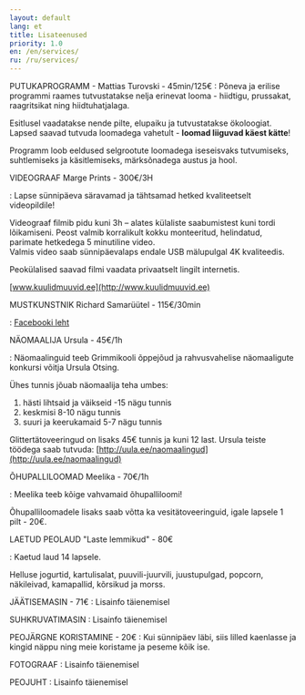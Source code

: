 ```yaml
---
layout: default
lang: et
title: Lisateenused
priority: 1.0
en: /en/services/
ru: /ru/services/
---
```

PUTUKAPROGRAMM - Mattias Turovski - 45min/125€
: Põneva ja erilise programmi raames tutvustatakse nelja erinevat looma - hiidtigu, prussakat, raagritsikat ning 
  hiidtuhatjalaga. 
  
  Esitlusel vaadatakse nende pilte, elupaiku ja tutvustatakse ökoloogiat. Lapsed saavad tutvuda loomadega  vahetult - **loomad liiguvad käest kätte**!
  
  Programm loob eeldused selgrootute loomadega iseseisvaks tutvumiseks, suhtlemiseks ja käsitlemiseks, märksõnadega austus ja   hool. 


VIDEOGRAAF Marge Prints - 300€/3H

: Lapse sünnipäeva säravamad ja tähtsamad hetked kvaliteetselt videopildile!

  Videograaf filmib pidu kuni 3h – alates külaliste saabumistest kuni tordi lõikamiseni.
  Peost valmib korralikult kokku monteeritud, helindatud, parimate hetkedega 5 minutiline video.  
  Valmis video saab sünnipäevalaps endale USB mälupulgal 4K kvaliteedis.
  
  Peokülalised saavad filmi vaadata privaatselt lingilt internetis.
  
  [www.kuulidmuuvid.ee](http://www.kuulidmuuvid.ee)


MUSTKUNSTNIK  Richard Samarüütel - 115€/30min

: [Facebooki leht](https://www.facebook.com/richard.samaruutel/)


NÄOMAALIJA Ursula - 45€/1h

: Näomaalinguid teeb Grimmikooli õppejõud ja rahvusvahelise näomaaligute konkursi võitja Ursula Otsing. 

  Ühes tunnis jõuab näomaalija teha umbes:

  1. hästi lihtsaid ja väikseid -15 nägu tunnis
  2. keskmisi 8-10 nägu tunnis
  3. suuri ja keerukamaid 5-7 nägu tunnis

  Glittertätoveeringud on lisaks 45€ tunnis ja kuni 12 last.
  Ursula teiste töödega saab tutvuda: [http://uula.ee/naomaalingud](http://uula.ee/naomaalingud)


ÕHUPALLILOOMAD Meelika - 70€/1h

: Meelika teeb kõige vahvamaid õhupalliloomi!
  
  Õhupalliloomadele lisaks saab võtta ka vesitätoveeringuid, igale lapsele 1 pilt - 20€. 


LAETUD PEOLAUD "Laste lemmikud" - 80€

: Kaetud laud 14 lapsele. 
  
  Helluse jogurtid, kartulisalat, puuvili-juurvili, juustupulgad, popcorn, näkileivad, kamapallid, kõrsikud ja morss.


JÄÄTISEMASIN - 71€
: Lisainfo täienemisel


SUHKRUVATIMASIN
: Lisainfo täienemisel


PEOJÄRGNE KORISTAMINE - 20€
: Kui sünnipäev läbi, siis lilled kaenlasse ja kingid näppu ning meie koristame ja peseme kõik ise. 


FOTOGRAAF
: Lisainfo täienemisel


PEOJUHT
: Lisainfo täienemisel
